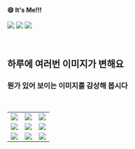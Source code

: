 <!--
#### 📫 How to reach me?
<a href="mailto:thquddnr123@gmail.com">
    <img 
        src="https://img.shields.io/badge/Gmail-d14836?style=flat-square&logo=Gmail&logoColor=white&link=mailto:thquddnr123@gmail.com"
        style="height : auto; margin-left : 60px; margin-right : 60px;"/>
</a>
-->
#### 😄 It's Me!!!

<a href="https://cybecho.notion.site/SBU-s-Archives-854ccd3338c2456a867956f26143998a" target="_blank"><img src="https://img.shields.io/badge/Portfolio-303030?style=for-the-badge&logo=Notion&logoColor=white"/></a>
<a href="https://www.instagram.com/junk_warrior_vintage/" target="_blank"><img src="https://img.shields.io/badge/@junk_warrir_vintage-E4405F?style=for-the-badge&logo=Instagram&logoColor=white"/></a>
<a href="https://www.behance.net/thquddnr125654" target="_blank"><img src="https://img.shields.io/badge/Behance-1769FF?style=for-the-badge&logo=Behance&logoColor=white"/></a>

</br>

## 하루에 여러번 이미지가 변해요
### 뭔가 있어 보이는 이미지를 감상해 봅시다

<!--
마크업 바로보기 사이트
https://dillinger.io/ 
-->
  <br/> <table>
<tr>
<td><a href='https://img.theqoo.net/img/rjIus.jpg'><img src='https://www.random-art.org/img/large/443009.jpg'></a></td>
<td><a href='https://www.cameronsworld.net'><img src='https://www.random-art.org/img/large/442998.jpg'></a></td>
<td><a href='https://www.omfgdogs.com/#'><img src='https://www.random-art.org/img/large/442959.jpg'></a></td>
</tr>
<tr>
<td><a href='https://kimjongillookingatthings.tumblr.com/'><img src='https://www.random-art.org/img/large/442945.jpg'></a></td>
<td><a href='https://pointerpointer.com/'><img src='https://www.random-art.org/img/large/442991.jpg'></a></td>
<td><a href='https://longdogechallenge.com/'><img src='https://www.random-art.org/img/large/442918.jpg'></a></td>
</tr>
<tr>
<td><a href='http://www.omglasergunspewpewpew.com/'><img src='https://www.random-art.org/img/large/443016.jpg'></a></td>
<td><a href='https://name.ho9.me/'><img src='https://www.random-art.org/img/large/442916.jpg'></a></td>
<td><a href='https://binarypiano.com/'><img src='https://www.random-art.org/img/large/442976.jpg'></a></td>
</tr>
</table>
